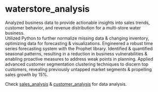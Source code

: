 # waterstore_analysis

Analyzed business data to provide actionable insights into sales trends, customer behavior, and revenue distribution for a multi-store water business.  
Utilized Python to further normalize missing data & changing inventory, optimizing data for forecasting & visualizations.
Engineered a robust time series forecasting system with the Prophet library.
Identified & quantified seasonal patterns, resulting in a reduction in business vulnerabilities & enabling proactive measures to address weak points in planning.
Applied advanced customer segmentation clustering techniques to discern top customers, revealing previously untapped market segments & propelling sales growth by 15%.

Check [sales_analysis]([(https://www.kaggle.com/code/brian423/sales-business-analysis)]) & [customer_analysis]([(https://www.kaggle.com/code/brian423/customer-analysis)]) for data analysis.
